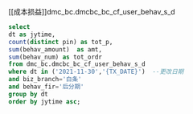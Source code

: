 
[[成本损益]]dmc_bc.dmcbc_bc_cf_user_behav_s_d 

```sql
select 
dt as jytime,
count(distinct pin) as tot_p,
sum(behav_amount)  as amt,
sum(behav_num) as tot_ordr
from dmc_bc.dmcbc_bc_cf_user_behav_s_d 
where dt in ('2021-11-30','{TX_DATE}')  --更改日期
and biz_branch='白条'
and behav_fir='后分期'
group by dt
order by jytime asc;
```
